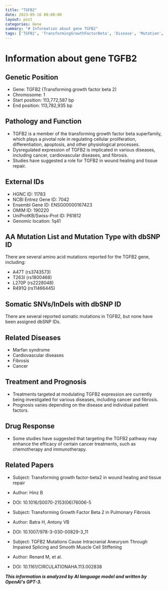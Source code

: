 ```yaml
---
title: "TGFB2"
date: 2023-05-16 00:00:00
layout: post
categories: Gene
summary: "# Information about gene TGFB2"
tags: ['TGFB2', 'TransformingGrowthFactorBeta', 'Disease', 'Mutation', 'Treatment', 'Prognosis', 'DrugResponse', 'Research']
---
```


# Information about gene TGFB2

## Genetic Position
- Gene: TGFB2 (Transforming growth factor beta 2)
- Chromosome: 1
- Start position: 113,772,587 bp
- End position: 113,782,935 bp

## Pathology and Function
- TGFB2 is a member of the transforming growth factor beta superfamily, which plays a pivotal role in regulating cellular proliferation, differentiation, apoptosis, and other physiological processes.
- Dysregulated expression of TGFB2 is implicated in various diseases, including cancer, cardiovascular diseases, and fibrosis.
- Studies have suggested a role for TGFB2 in wound healing and tissue repair.

## External IDs
- HGNC ID: 11783
- NCBI Entrez Gene ID: 7042
- Ensembl Gene ID: ENSG00000167423
- OMIM ID: 190220
- UniProtKB/Swiss-Prot ID: P61812
- Genomic location: 1q41

## AA Mutation List and Mutation Type with dbSNP ID
There are several amino acid mutations reported for the TGFB2 gene, including:
- A47T (rs3743573)
- T263I (rs1800468)
- L270P (rs2228048)
- R491Q (rs11466445)

## Somatic SNVs/InDels with dbSNP ID
There are several reported somatic mutations in TGFB2, but none have been assigned dbSNP IDs.

## Related Diseases
- Marfan syndrome
- Cardiovascular diseases
- Fibrosis
- Cancer

## Treatment and Prognosis
- Treatments targeted at modulating TGFB2 expression are currently being investigated for various diseases, including cancer and fibrosis.
- Prognosis varies depending on the disease and individual patient factors.

## Drug Response
- Some studies have suggested that targeting the TGFB2 pathway may enhance the efficacy of certain cancer treatments, such as chemotherapy and immunotherapy.

## Related Papers
- Subject: Transforming growth factor-beta2 in wound healing and tissue repair
- Author: Hinz B
- DOI: 10.1016/S0070-2153(06)76006-5

- Subject: Transforming Growth Factor Beta 2 in Pulmonary Fibrosis
- Author: Batra H, Antony VB
- DOI: 10.1007/978-3-030-00829-3_11

- Subject: TGFB2 Mutations Cause Intracranial Aneurysm Through Impaired Splicing and Smooth Muscle Cell Stiffening
- Author: Renard M, et al.
- DOI: 10.1161/CIRCULATIONAHA.113.002838

**_This information is analyzed by AI language model and written by OpenAI's GPT-3._**